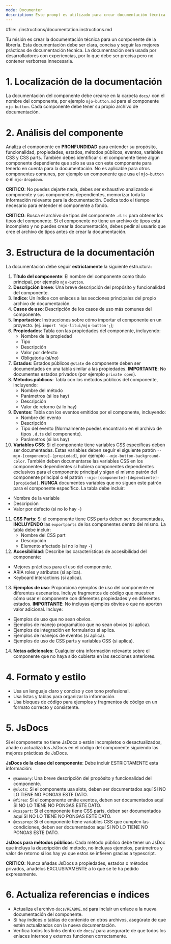 ```yaml
---
mode: Documenter
description: Este prompt es utilizado para crear documentación técnica de componentes clara y concisa.
---
```


#file:../instructions/documentation.instructions.md

Tu misión es crear la documentación técnica para un componente de la librería. Esta documentación debe ser clara, concisa y seguir las mejores prácticas de documentación técnica. La documentación será usada por desarrolladores con experiencias, por lo que debe ser precisa pero no contener verborrea innecesaria.

# 1. Localización de la documentación

La documentación del componente debe crearse en la carpeta `docs/` con el nombre del componente, por ejemplo `mjo-button.md` para el componente `mjo-button`. Cada componente debe tener su propio archivo de documentación.

# 2. Análisis del componente

Analiza el componente en **PRONFUNDIDAD** para entender su propósito, funcionalidad, propiedades, estados, métodos públicos, eventos, variables CSS y CSS parts. También debes identificar si el componente tiene algún componente dependiente que solo se usa con este componente para tenerlo en cuenta para la documentación. No es aplicable para otros componentes comunes, por ejemplo un componente que usa el `mjo-button` o el `mjo-dropdown`.

**CRITICO**: No puedes dejarte nada, debes ser exhaustivo analizando el componente y sus componentes dependientes, memorizar toda la información relevante para la documentación. Dedica todo el tiempo necesario para entender el componente a fondo.

**CRITICO**: Busca el archivo de tipos del componente `.d.ts` para obtener los tipos del componente. Si el componente no tiene un archivo de tipos está incompleto y no puedes crear la documentación, debes pedir al usuario que cree el archivo de tipos antes de crear la documentación.

# 3. Estructura de la documentación

La documentación debe seguir **estrictamente** la siguiente estructura:

1. **Título del componente**: El nombre del componente como título principal, por ejemplo `mjo-button`.
2. **Descripción breve**: Una breve descripción del propósito y funcionalidad del componente.
3. **Indice**: Un índice con enlaces a las secciones principales del propio archivo de documentación.
4. **Casos de uso**: Descripción de los casos de uso más comunes del componente.
5. **Importación**: Instrucciones sobre cómo importar el componente en un proyecto. (ej. `import 'mjo-litui/mjo-button';`);
6. **Propiedades**: Tabla con las propiedades del componente, incluyendo:
   - Nombre de la propiedad
   - Tipo
   - Descripción
   - Valor por defecto
   - Obligatoria (sí/no)
7. **Estados**: Estados públicos `@state` de componente deben ser documentados en una tabla similar a las propiedades. **IMPORTANTE**: No documentes estados privados (por ejemplo `private open`).
8. **Métodos públicos**: Tabla con los métodos públicos del componente, incluyendo:
   - Nombre del método
   - Parámetros (si los hay)
   - Descripción
   - Valor de retorno (si lo hay)
9. **Eventos**: Tabla con los eventos emitidos por el componente, incluyendo:
   - Nombre del evento
   - Descripción
   - Tipo del evento (Normalmente puedes encontrarlo en el archivo de tipos `.d.ts` del componente).
   - Parámetros (si los hay)
10. **Variables CSS**: Si el componente tiene variables CSS específicas deben ser documentadas. Estas variables deben seguir el siguiente patrón `--mjo-[componente]-[propiedad]`, por ejemplo `--mjo-button-background-color`. También deben documentarse las variables CSS en los componentes dependientes si hubiera componentes dependientes exclusivos para el componente principal y sigan el mismo patrón del componente principal o el patrón `--mjo-[componente]-[dependiente]-[propiedad]`. **NUNCA** documentes variables que no siguen este patrón para el componente específico. La tabla debe incluir:
   - Nombre de la variable
   - Descripción
   - Valor por defecto (si no lo hay `-`)
11. **CSS Parts**: Si el componente tiene CSS parts deben ser documentadas, **INCLUYENDO** las `exportparts` de los componentes dentro del mismo. La tabla debe incluir:
    - Nombre del CSS part
    - Descripción
    - Elemento afectado (si no lo hay `-`)
12. **Accesibilidad**: Describe las características de accesibilidad del componente:
   - Mejores prácticas para el uso del componente.
   - ARIA roles y atributos (si aplica).
   - Keyboard interactions (si aplica).
13. **Ejemplos de uso**: Proporciona ejemplos de uso del componente en diferentes escenarios. Incluye fragmentos de código que muestren cómo usar el componente con diferentes propiedades y en diferentes estados. **IMPORTANTE**: No incluyas ejemplos obvios o que no aporten valor adicional. Incluye:
   - Ejemplos de uso que no sean obvios.
   - Ejemplos de manejo programático que no sean obvios (si aplica).
   - Ejemplos de integración en formularios si aplica.
   - Ejemplos de manejos de eventos (si aplica).
   - Ejemplos de uso de CSS parts y variables CSS (si aplica).
14. **Notas adicionales**: Cualquier otra información relevante sobre el componente que no haya sido cubierta en las secciones anteriores.

# 4. Formato y estilo

- Usa un lenguaje claro y conciso y con tono profesional.
- Usa listas y tablas para organizar la información.
- Usa bloques de código para ejemplos y fragmentos de código en un formato correcto y consistente.

# 5. JsDocs

Si el componente no tiene JsDocs o están incompletos o desactualizados, añade o actualiza los JsDocs en el código del componente siguiendo las mejores prácticas de JsDocs.

**JsDocs de la clase del componente**: Debe incluir ESTRICTAMENTE esta información:

- `@summary`: Una breve descripción del propósito y funcionalidad del componente.
- `@slots`: Si el componente usa slots, deben ser documentados aquí SI NO LO TIENE NO PONGAS ESTE DATO.
- `@fires`: Si el componente emite eventos, deben ser documentados aquí SI NO LO TIENE NO PONGAS ESTE DATO.
- `@csspart`: Si el componente tiene CSS parts, deben ser documentados aquí SI NO LO TIENE NO PONGAS ESTE DATO.
- `@cssprop`: Si el componente tiene variables CSS que cumplen las condiciones, deben ser documentados aquí SI NO LO TIENE NO PONGAS ESTE DATO.

**JsDocs para métodos públicos**: Cada método público debe tener un JsDoc que incluya la descripción del método, no incluyas ejemplos, parámetros y valor de retorno si los hay ya que estos se infieren gracias a typescript.

**CRITICO**: Nunca añadas JsDocs a propiedades, estados o métodos privados, añadelos EXCLUSIVAMENTE a lo que se te ha pedido expresamente.

# 6. Actualiza referencias e índices

- Actualiza el archivo `docs/README.md` para incluir un enlace a la nueva documentación del componente.
- Si hay índices o tablas de contenido en otros archivos, asegúrate de que estén actualizados con la nueva documentación.
- Verifica todos los links dentro de `docs/` para asegurarte de que todos los enlaces internos y externos funcionen correctamente.